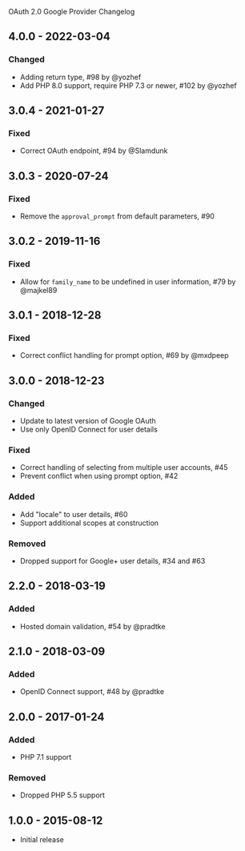 OAuth 2.0 Google Provider Changelog

## 4.0.0 - 2022-03-04

### Changed

- Adding return type, #98 by @yozhef
- Add PHP 8.0 support, require PHP 7.3 or newer, #102 by @yozhef

## 3.0.4 - 2021-01-27

### Fixed

- Correct OAuth endpoint, #94 by @Slamdunk

## 3.0.3 - 2020-07-24

### Fixed

- Remove the `approval_prompt` from default parameters, #90

## 3.0.2 - 2019-11-16

### Fixed

- Allow for `family_name` to be undefined in user information, #79 by @majkel89

## 3.0.1 - 2018-12-28

### Fixed

- Correct conflict handling for prompt option, #69 by @mxdpeep

## 3.0.0 - 2018-12-23

### Changed

- Update to latest version of Google OAuth
- Use only OpenID Connect for user details

### Fixed

- Correct handling of selecting from multiple user accounts, #45
- Prevent conflict when using prompt option, #42

### Added

- Add "locale" to user details, #60
- Support additional scopes at construction

### Removed

- Dropped support for Google+ user details, #34 and #63

## 2.2.0 - 2018-03-19

### Added

- Hosted domain validation, #54 by @pradtke

## 2.1.0 - 2018-03-09

### Added

- OpenID Connect support, #48 by @pradtke

## 2.0.0 - 2017-01-24

### Added

- PHP 7.1 support

### Removed

- Dropped PHP 5.5 support

## 1.0.0 - 2015-08-12

- Initial release
